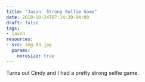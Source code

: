 ```yaml
---
title: "Jason: Strong Selfie Game"
date: 2018-10-24T07:14:20-04:00
draft: false
tags:
- jason
resources:
- src: img-03.jpg
  params:
    noresize: true
---
```


Turns out Cindy and I had a pretty strong selfie game.
